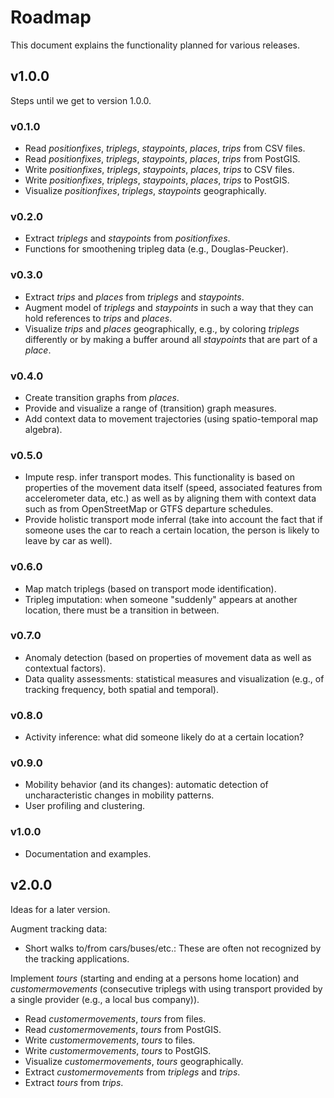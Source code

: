 # Roadmap

This document explains the functionality planned for various releases.

## v1.0.0

Steps until we get to version 1.0.0.

### v0.1.0

* Read *positionfixes*, *triplegs*, *staypoints*, *places*, *trips* from CSV files.
* Read *positionfixes*, *triplegs*, *staypoints*, *places*, *trips* from PostGIS.
* Write *positionfixes*, *triplegs*, *staypoints*, *places*, *trips* to CSV files.
* Write *positionfixes*, *triplegs*, *staypoints*, *places*, *trips* to PostGIS.
* Visualize *positionfixes*, *triplegs*, *staypoints* geographically.

### v0.2.0

* Extract *triplegs* and *staypoints* from *positionfixes*.
* Functions for smoothening tripleg data (e.g., Douglas-Peucker). 

### v0.3.0

* Extract *trips* and *places* from *triplegs* and *staypoints*.
* Augment model of *triplegs* and *staypoints* in such a way that they can
  hold references to *trips* and *places*.
* Visualize *trips* and *places* geographically, e.g., by coloring *triplegs*
  differently or by making a buffer around all *staypoints* that are part of
  a *place*.

### v0.4.0

* Create transition graphs from *places*.
* Provide and visualize a range of (transition) graph measures.
* Add context data to movement trajectories (using spatio-temporal map algebra). 

### v0.5.0

* Impute resp. infer transport modes. This functionality is based on properties of the movement data itself (speed, associated features from accelerometer data, etc.) as well as by aligning them with context data such as from OpenStreetMap or GTFS departure schedules. 
* Provide holistic transport mode inferral (take into account the fact that if someone uses the car to reach a certain location, the person is likely to leave by car as well).

### v0.6.0

* Map match triplegs (based on transport mode identification). 
* Tripleg imputation: when someone "suddenly" appears at another location, there must be a transition in between.

### v0.7.0

* Anomaly detection (based on properties of movement data as well as contextual factors).
* Data quality assessments: statistical measures and visualization (e.g., of tracking frequency, both spatial and temporal).

### v0.8.0

* Activity inference: what did someone likely do at a certain location?

### v0.9.0

* Mobility behavior (and its changes): automatic detection of uncharacteristic changes in mobility patterns.
* User profiling and clustering.

### v1.0.0

* Documentation and examples.

## v2.0.0

Ideas for a later version.

Augment tracking data:
* Short walks to/from cars/buses/etc.: These are often not recognized by the tracking applications.

Implement *tours* (starting and ending at a persons home location) and *customermovements* (consecutive triplegs with using transport provided by a single provider (e.g., a local bus company)). 
* Read *customermovements*, *tours* from files.
* Read *customermovements*, *tours* from PostGIS.
* Write *customermovements*, *tours* to files.
* Write *customermovements*, *tours* to PostGIS.
* Visualize *customermovements*, *tours* geographically.
* Extract *customermovements* from *triplegs* and *trips*.
* Extract *tours* from *trips*.
